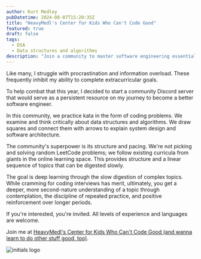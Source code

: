 ```yaml
---
author: Kurt Medley
pubDatetime: 2024-08-07T15:20:35Z
title: "HeavyMedl's Center for Kids Who Can't Code Good"
featured: true
draft: false
tags:
  - DSA
  - Data structures and algorithms
description: "Join a community to master software engineering essentials together"
---
```


Like many, I struggle with procrastination and information overload. These frequently inhibit my ability to complete extracurricular goals.

To help combat that this year, I decided to start a community Discord server that would serve as a persistent resource on my journey to become a better software engineer.

In this community, we practice kata in the form of coding problems. We examine and think critically about data structures and algorithms. We draw squares and connect them with arrows to explain system design and software architecture.

The community's superpower is its structure and pacing. We're not picking and solving random LeetCode problems; we follow existing curricula from giants in the online learning space. This provides structure and a linear sequence of topics that can be digested slowly.

The goal is deep learning through the slow digestion of complex topics. While cramming for coding interviews has merit, ultimately, you get a deeper, more second-nature understanding of a topic through contemplation, the discipline of repeated practice, and positive reinforcement over longer periods.

If you're interested, you're invited. All levels of experience and languages are welcome.

Join me at [HeavyMedl's Center for Kids Who Can't Code Good (and wanna learn to do other stuff good, too)](https://discord.gg/ueCbrwSKVX).

![initials logo](/assets/favicon/favicon-96x96.png)
